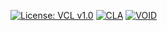 <!-- Paste these badges right under the main H1 in README.md -->
[![License: VCL v1.0](https://img.shields.io/badge/License-VCL--1.0-blue)](LICENSE)
[![CLA](https://img.shields.io/badge/CLA-required-orange)](CLA.md)
[![VOID](https://img.shields.io/badge/VOID-ecosystem-black)](#)
